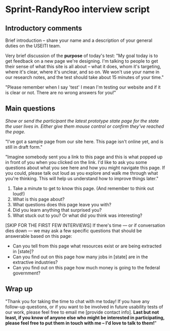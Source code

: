 # Sprint-RandyRoo interview script

## Introductory comments

Brief introduction – share your name and a description of your general duties on the USEITI team.

Very brief discussion of the **purpose** of today's test:  "My goal today is to get feedback on a new page we're designing. I'm talking to people to get their sense of what this site is all about – what it does, whom it's targeting, where it's clear, where it's unclear, and so on. We won't use your name in our research notes, and the test should take about 15 minutes of your time."

"Please remember when I say 'test' I mean I'm testing our website and if it is clear or not. There are no wrong answers for you!"

## Main questions

_Show or send the participant the latest prototype state page for the state the user lives in. Either give them mouse control or confirm they've reached the page._

"I’ve got a sample page from our site here. This page isn't online yet, and is still in draft form."

"Imagine somebody sent you a link to this page and this is what popped up in front of you when you clicked on the link. I'd like to ask you some questions about what you see here and how you might navigate this page. If you could, please talk out loud as you explore and walk me through what you're thinking. This will help us understand how to improve things later."

1. Take a minute to get to know this page. (And remember to think out loud!)
2. What is this page about?
2. What questions does this page leave you with?
3. Did you learn anything that surprised you?
4. What stuck out to you? Or what did you think was interesting?

[SKIP FOR THE FIRST FEW INTERVIEWS] If there's time — or if conversation dies down — we may ask a few specific questions that should be answerable based on this page:

* Can you tell from this page what resources exist or are being extracted in [state]?
* Can you find out on this page how many jobs in [state] are in the extractive industries?
* Can you find out on this page how much money is going to the federal government?

## Wrap up

"Thank you for taking the time to chat with me today! If you have any follow-up questions, or if you want to be involved in future usability tests of our work, please feel free to email me [provide contact info]. **Last but not least, if you know of anyone else who might be interested in participating, please feel free to put them in touch with me – I'd love to talk to them!**"
